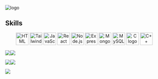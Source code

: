
![logo](https://github.com/HFsa-RaShid/HFsa-RaShid/blob/main/banner.gif)

## Skills
<p align="center">
  <img src="https://cdn.jsdelivr.net/gh/devicons/devicon/icons/html5/html5-original.svg" alt="HTML logo" width="40" height="40"/>
  <img src="https://upload.wikimedia.org/wikipedia/commons/d/d5/Tailwind_CSS_Logo.svg" alt="Tailwind CSS logo" width="40" height="40"/>
  <img src="https://cdn.jsdelivr.net/gh/devicons/devicon/icons/javascript/javascript-original.svg" alt="JavaScript logo" width="40" height="40"/>
  <img src="https://cdn.jsdelivr.net/gh/devicons/devicon/icons/react/react-original.svg" alt="React logo" width="40" height="40"/>
  <img src="https://cdn.jsdelivr.net/gh/devicons/devicon/icons/nodejs/nodejs-original.svg" alt="Node.js logo" width="40" height="40"/>
  <img src="https://cdn.jsdelivr.net/gh/devicons/devicon/icons/express/express-original.svg" alt="Express.js logo" width="40" height="40"/>
  <img src="https://cdn.jsdelivr.net/gh/devicons/devicon/icons/mongodb/mongodb-original.svg" alt="MongoDB logo" width="40" height="40"/>
  <img src="https://cdn.jsdelivr.net/gh/devicons/devicon/icons/mysql/mysql-original.svg" alt="MySQL logo" width="40" height="40"/>
  <img src="https://cdn.jsdelivr.net/gh/devicons/devicon/icons/c/c-original.svg" alt="C logo" width="40" height="40"/>
  <img src="https://cdn.jsdelivr.net/gh/devicons/devicon/icons/cplusplus/cplusplus-original.svg" alt="C++ logo" width="40" height="40"/>
</p>



[![](https://raw.githubusercontent.com/HFsa-RaShid/HFsa-RaShid/master/profile-summary-card-output/algolia/0-profile-details.svg)](https://github.com/vn7n24fzkq/github-profile-summary-cards)[![](https://raw.githubusercontent.com/HFsa-RaShid/HFsa-RaShid/master/profile-summary-card-output/algolia/1-repos-per-language.svg)](https://github.com/vn7n24fzkq/github-profile-summary-cards)

[![](https://raw.githubusercontent.com/HFsa-RaShid/HFsa-RaShid/master/profile-summary-card-output/algolia/2-most-commit-language.svg)](https://github.com/vn7n24fzkq/github-profile-summary-cards)[![](https://raw.githubusercontent.com/HFsa-RaShid/HFsa-RaShid/master/profile-summary-card-output/algolia/3-stats.svg)](https://github.com/vn7n24fzkq/github-profile-summary-cards)

[![](https://raw.githubusercontent.com/HFsa-RaShid/HFsa-RaShid/master/profile-summary-card-output/algolia/4-productive-time.svg)](https://github.com/vn7n24fzkq/github-profile-summary-cards)





